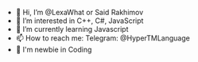 - 👋 Hi, I’m @LexaWhat or Said Rakhimov
- 👀 I’m interested in C++, C#, JavaScript
- 🌱 I’m currently learning Javascript
- 📫 How to reach me: Telegram: @HyperTMLanguage
- 👶 I'm newbie in Coding

